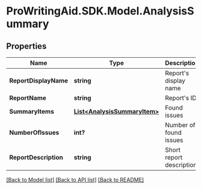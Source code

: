 # ProWritingAid.SDK.Model.AnalysisSummary
## Properties

Name | Type | Description | Notes
------------ | ------------- | ------------- | -------------
**ReportDisplayName** | **string** | Report&#39;s display name | [optional] 
**ReportName** | **string** | Report&#39;s ID | [optional] 
**SummaryItems** | [**List&lt;AnalysisSummaryItem&gt;**](AnalysisSummaryItem.md) | Found issues | [optional] 
**NumberOfIssues** | **int?** | Number of found issues | [optional] 
**ReportDescription** | **string** | Short report description | [optional] 

[[Back to Model list]](../README.md#documentation-for-models) [[Back to API list]](../README.md#documentation-for-api-endpoints) [[Back to README]](../README.md)

